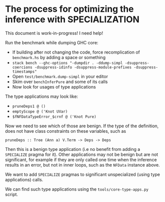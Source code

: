 # The process for optimizing the inference with SPECIALIZATION

This document is work-in-progress! I need help!

Run the benchmark while dumping GHC core:

* If building after not changing the code, force recomplication of `benchmark.hs` by adding a space or something
* `stack bench --ghc-options "-dumpdir . -ddump-simpl -dsuppress-coercions -dsuppress-idinfo -dsuppress-module-prefixes -dsuppress-timestamps"`
* Open `test/benchmark.dump-simpl` in your editor
* Skim over `benchInferPure` and some of its calls
* Now look for usages of type applications

The type applications may look like:

* `pruneDeps1 @ ()`
* `emptyScope @ ('Knot UVar)`
* `$fNFDataTypeError_$crnf @ ('Knot Pure)`

Now we need to see which of those are benign.
If the type of the definition, does not have class constraints on these variables, such as

    pruneDeps :: Tree (Ann a) V.Term -> Deps -> Deps

Then this is a benign type application (i.e no benefit from adding a `SPECIALIZE` pragma for it).
Other applications may not be benign but are not significant,
for example if they are only called one time when the inference results in an error, but not in inner loops,
such as the `NFData` instance above.

We want to add `SPECIALIZE` pragmas to significant unspecialized (using type applications) calls.

We can find such type applications using the `tools/core-type-apps.py` script.
